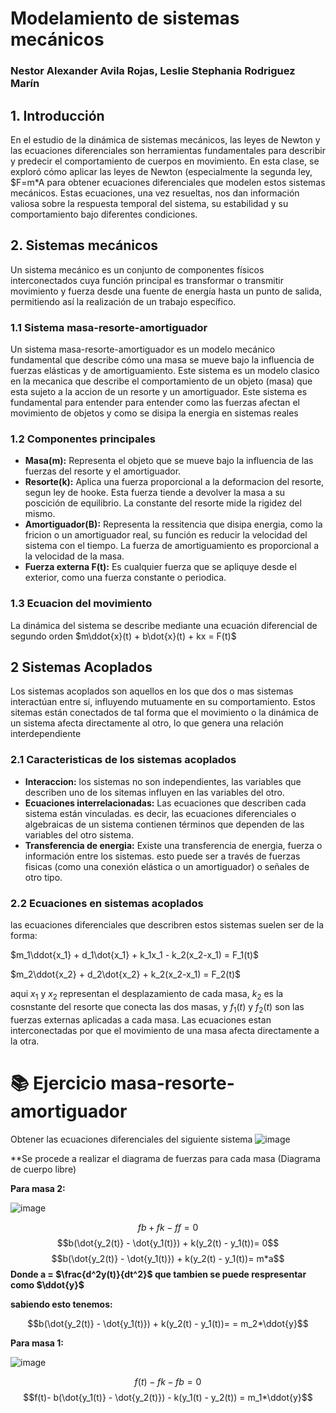 # Modelamiento de sistemas mecánicos
### Nestor Alexander Avila Rojas, Leslie Stephania Rodriguez Marín
## 1. Introducción
En el estudio de la dinámica de sistemas mecánicos, las leyes de Newton y las ecuaciones diferenciales son herramientas fundamentales para describir y predecir el comportamiento de cuerpos en movimiento. En esta clase, se exploró cómo aplicar las leyes de Newton (especialmente la segunda ley, $F=m*A para obtener ecuaciones diferenciales que modelen estos  sistemas mecánicos. Estas ecuaciones, una vez resueltas, nos dan información valiosa sobre la respuesta temporal del sistema, su estabilidad y su comportamiento bajo diferentes condiciones.
## 2. Sistemas mecánicos
​Un sistema mecánico es un conjunto de componentes físicos interconectados cuya función principal es transformar o transmitir movimiento y fuerza desde una fuente de energía hasta un punto de salida, permitiendo así la realización de un trabajo específico.
### 1.1 Sistema masa-resorte-amortiguador

Un sistema masa-resorte-amortiguador es un modelo mecánico fundamental que describe cómo una masa se mueve bajo la influencia de fuerzas elásticas y de amortiguamiento. Este sistema es un modelo clasico en la mecanica que describe el comportamiento de un objeto (masa) que esta sujeto a la accion de un resorte y un amortiguador. Este sistema es fundamental para entender para entender como las fuerzas afectan el movimiento de objetos y como se disipa la energia en sistemas reales

### 1.2 Componentes principales

- **Masa(m):** Representa el objeto que se mueve bajo la influencia de las fuerzas del resorte y el amortiguador.
- **Resorte(k):** Aplica una fuerza proporcional a la deformacion del resorte, segun ley de hooke. Esta fuerza tiende a devolver la masa a su poscición de equilibrio. La constante del resorte mide la rigidez del mismo.
- **Amortiguador(B):** Representa la ressitencia que disipa energia, como la fricion o un amortiguador real, su función es reducir la velocidad del sistema con el tiempo. La fuerza de amortiguamiento es proporcional a la velocidad de la masa.
- **Fuerza externa F(t):** Es cualquier fuerza que se apliquye desde el exterior, como una fuerza constante o periodica. 

### 1.3 Ecuacion del movimiento

La dinámica del sistema se describe mediante una ecuación diferencial de segundo orden $m\ddot{x}(t) + b\dot{x}(t) + kx = F(t)\$ 

## 2 Sistemas Acoplados 

Los sistemas acoplados son aquellos en los que dos o mas sistemas interactúan entre sí, influyendo mutuamente en su comportamiento. Estos sitemas están conectados de tal forma que el movimiento o la dinámica de un sistema afecta directamente al otro, lo que genera una relación interdependiente

### 2.1 Caracteristicas de los sistemas acoplados
- **Interaccion:** los sistemas no son independientes, las variables que describen uno de los sitemas influyen en las variables del otro.
- **Ecuaciones interrelacionadas:** Las ecuaciones que describen cada sistema están vinculadas. es decir, las ecuaciones diferenciales o algebraicas de un sistema contienen términos que dependen de las variables del otro sistema.
- **Transferencia de energia:** Existe una transferencia de energia, fuerza o información entre los sistemas. esto puede ser a través de fuerzas fisicas (como una conexión elástica o un amortiguador) o señales de otro tipo.

### 2.2 Ecuaciones en sistemas acoplados 

las ecuaciones diferenciales que describren estos sistemas suelen ser de la forma:

$m_1\ddot{x_1} + d_1\dot{x_1} + k_1x_1 - k_2(x_2-x_1) = F_1(t)\$ 

$m_2\ddot{x_2} + d_2\dot{x_2} + k_2(x_2-x_1) = F_2(t)\$ 

aqui $x_1$ y $x_2$ representan el desplazamiento de cada masa, $k_2$ es la cosnstante del resorte que conecta las dos masas, y $f_1(t)$ y $f_2(t)$ son las fuerzas externas aplicadas a cada masa. Las ecuaciones estan interconectadas por que el movimiento de una masa afecta directamente a la otra.

# 📚 Ejercicio masa-resorte-amortiguador

Obtener las ecuaciones diferenciales del siguiente sistema 
![image](https://github.com/user-attachments/assets/ba02c2d3-3465-40e8-b9e0-e8a318840834)


**Se procede a realizar el diagrama de fuerzas para cada masa (Diagrama de cuerpo libre)

**Para masa 2:**

![image](https://github.com/user-attachments/assets/fc3dab1e-3f57-476a-a1d6-b6f01a37c325)


$$fb+fk-ff=0$$
$$b(\dot{y_2(t)} - \dot{y_1(t)}) + k(y_2(t) - y_1(t))= 0$$
$$b(\dot{y_2(t)} - \dot{y_1(t)}) + k(y_2(t) - y_1(t))= m*a$$
**Donde a = $\frac{d^2y(t)}{dt^2}$ que tambien se puede respresentar como $\ddot{y}$**

**sabiendo esto tenemos:**

$$b(\dot{y_2(t)} - \dot{y_1(t)}) + k(y_2(t) - y_1(t))= = m_2*\ddot{y}$$

**Para masa 1:**

![image](https://github.com/user-attachments/assets/15612b6a-3e37-492a-adcc-3fd46a156a49)

$$f(t)-fk-fb=0$$
$$f(t)- b(\dot{y_1(t)} - \dot{y_2(t)}) - k(y_1(t) - y_2(t)) = m_1*\ddot{y}$$
